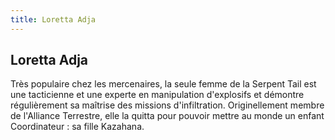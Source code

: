 ```yaml
---
title: Loretta Adja
---
```


Loretta Adja
------------




Très populaire chez les mercenaires, la seule femme de la Serpent Tail est une tacticienne et une experte en manipulation d'explosifs et démontre régulièrement sa maîtrise des missions d'infiltration. Originellement membre de l'Alliance Terrestre, elle la quitta pour pouvoir mettre au monde un enfant Coordinateur : sa fille Kazahana.
